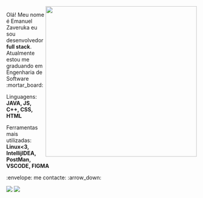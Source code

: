 <img src="https://raw.githubusercontent.com/MicaelliMedeiros/micaellimedeiros/master/image/computer-illustration.png" min-width="400px" max-width="400px" width="400px" align="right">

<p align="left"> 
  Olá! Meu nome é Emanuel Zaveruka eu sou desenvolvedor <strong>full stack</strong>.<br>
  Atualmente estou me graduando em Engenharia de Software :mortar_board:
</p>

<p align="left">
 Linguagens: <strong>JAVA, JS, C++, CSS, HTML</strong>
</p>

<p align="left">
 Ferramentas mais utilizadas: <strong>Linux<3, IntellijIDEA, PostMan, VSCODE, FIGMA</strong>
</p>

<p align="left">
  :envelope: me contacte: :arrow_down:
</p>
<p align="left">
  <a href="mailto:emanuelzaveruka@gmail.com" target="_blank" alt="Gmail">
  <img src="https://img.shields.io/badge/-Gmail-FF0000?style=flat-square&labelColor=FF0000&logo=gmail&logoColor=white&link=mailto:emanuelzaveruka@gmail.com" /></a>  <a href="https://www.linkedin.com/in/emanuel-zaveruka-588148212" target="_blank" alt="Linkedin"><img src="https://img.shields.io/badge/-Linkedin-0e76a8?style=flat-square&logo=Linkedin&logoColor=white&link=/" /></a>

</p>  
<br>
